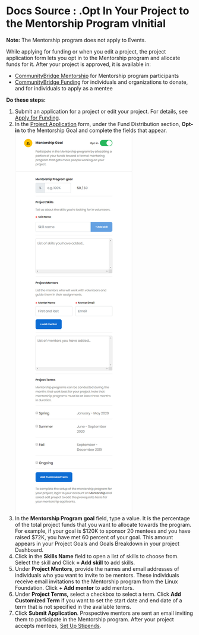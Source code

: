 # Docs Source : .Opt In Your Project to the Mentorship Program vInitial

**Note:** The Mentorship program does not apply to Events.

While applying for funding or when you edit a project, the project application form lets you opt in to the Mentorship program and allocate funds for it. After your project is approved, it is available in:

* [CommunityBridge Mentorship](https://people.communitybridge.org/) for Mentorship program participants
* [CommunityBridge Funding](https://funding.communitybridge.org/) for individuals and organizations to donate, and for individuals to apply as a mentee

**Do these steps:**

1. Submit an application for a project or edit your project. For details, see [Apply for Funding](docs-source-.apply-for-funding-vinitial.md).  
2. In the [Project Application](docs-source-.project-application-vinitial.md) form, under the Fund Distribution section, **Opt-in** to the Mentorship Goal and complete the fields that appear.  ![](.gitbook/assets/7417732.jpg)  
3. In the **Mentorship Program goal**  field, type a value. It is the percentage of the total project funds that you want to allocate towards the program. For example, if your goal is $120K to sponsor 20 mentees and you have raised $72K, you have met 60 percent of your goal. This amount appears in your Project Goals and Goals Breakdown in your project Dashboard.  
4. Click in the **Skills Name** field to open a list of skills to choose from. Select the skill and Click **+ Add** **skill** to add skills.  
5. Under **Project Mentors**, provide the names and email addresses of individuals who you want to invite to be mentors. These individuals receive email invitations to the Mentorship program from the Linux Foundation. Click **+ Add** **mentor** to add mentors.  
6. Under **Project Terms,** select a checkbox to select a term. Click **Add Customized Term** if you want to set the start date and end date of a term that is not specified in the available terms.  
7. Click **Submit Application**. Prospective mentors are sent an email inviting them to participate in the Mentorship program. After your project accepts mentees, [Set Up Stipends](docs-source-.set-up-a-stipend-for-a-mentee-vinitial.md).

